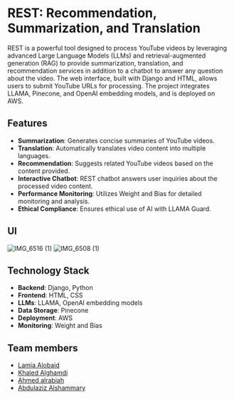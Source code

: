 # REST: Recommendation, Summarization, and Translation

REST is a powerful tool designed to process YouTube videos by leveraging advanced Large Language Models (LLMs) and retrieval-augmented generation (RAG) to provide summarization, translation, and recommendation services in addition to a chatbot to answer any question about the video. The web interface, built with Django and HTML, allows users to submit YouTube URLs for processing. The project integrates LLAMA, Pinecone, and OpenAI embedding models, and is deployed on AWS.

## Features

- **Summarization**: Generates concise summaries of YouTube videos.
- **Translation**: Automatically translates video content into multiple languages.
- **Recommendation**: Suggests related YouTube videos based on the content provided.
- **Interactive Chatbot**: REST chatbot answers user inquiries about the processed video content.
- **Performance Monitoring**: Utilizes Weight and Bias for detailed monitoring and analysis.
- **Ethical Compliance**: Ensures ethical use of AI with LLAMA Guard.


## UI
![IMG_6516 (1)](https://github.com/user-attachments/assets/99974f62-1b06-42af-8495-b0c8fe876bc3)
![IMG_6508 (1)](https://github.com/user-attachments/assets/79397923-89bb-425f-a4a1-ff2845e6f0e6)

## Technology Stack

- **Backend**: Django, Python
- **Frontend**: HTML, CSS
- **LLMs**: LLAMA, OpenAI embedding models
- **Data Storage**: Pinecone
- **Deployment**: AWS
- **Monitoring**: Weight and Bias

## Team members
- [Lamia Alobaid](https://www.linkedin.com/in/lamia-alobaid-69a178214?utm_source=share&utm_campaign=share_via&utm_content=profile&utm_medium=ios_app)
- [Khaled Alghamdi](https://www.linkedin.com/in/khaled-alghamdi0?utm_source=share&utm_campaign=share_via&utm_content=profile&utm_medium=ios_app)
- [Ahmed alrabiah](https://www.linkedin.com/in/ahmed-alrabiah-8973b3288?utm_source=share&utm_campaign=share_via&utm_content=profile&utm_medium=ios_app)
- [Abdulaziz Alshammary](https://www.linkedin.com/in/abdulaziz300?utm_source=share&utm_campaign=share_via&utm_content=profile&utm_medium=ios_app)

